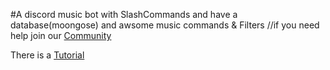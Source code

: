 #A discord music bot with SlashCommands and have a database(moongose) and awsome music commands & Filters 
//if you need help join our [Community](https://discord.gg/gGzf9t3d6G)

There is a [Tutorial](https://youtu.be/2JIip8ugY6w)
